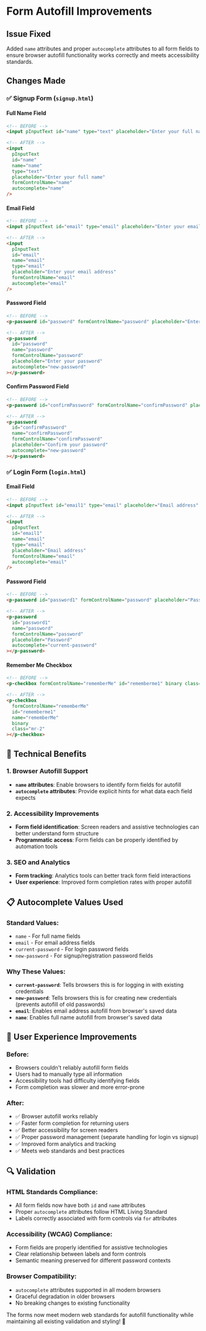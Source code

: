 # Form Autofill Improvements

## Issue Fixed
Added `name` attributes and proper `autocomplete` attributes to all form fields to ensure browser autofill functionality works correctly and meets accessibility standards.

## Changes Made

### ✅ **Signup Form (`signup.html`)**

#### **Full Name Field**
```html
<!-- BEFORE -->
<input pInputText id="name" type="text" placeholder="Enter your full name" formControlName="name" />

<!-- AFTER -->
<input 
  pInputText 
  id="name" 
  name="name"
  type="text" 
  placeholder="Enter your full name" 
  formControlName="name" 
  autocomplete="name"
/>
```

#### **Email Field**  
```html
<!-- BEFORE -->
<input pInputText id="email" type="email" placeholder="Enter your email address" formControlName="email" />

<!-- AFTER -->
<input 
  pInputText 
  id="email" 
  name="email"
  type="email" 
  placeholder="Enter your email address" 
  formControlName="email" 
  autocomplete="email"
/>
```

#### **Password Field**
```html
<!-- BEFORE -->
<p-password id="password" formControlName="password" placeholder="Enter your password" />

<!-- AFTER -->
<p-password 
  id="password" 
  name="password"
  formControlName="password" 
  placeholder="Enter your password"
  autocomplete="new-password"
></p-password>
```

#### **Confirm Password Field**
```html
<!-- BEFORE -->
<p-password id="confirmPassword" formControlName="confirmPassword" placeholder="Confirm your password" />

<!-- AFTER -->
<p-password
  id="confirmPassword"
  name="confirmPassword"
  formControlName="confirmPassword"
  placeholder="Confirm your password"
  autocomplete="new-password"
></p-password>
```

### ✅ **Login Form (`login.html`)**

#### **Email Field**
```html
<!-- BEFORE -->
<input pInputText id="email1" type="email" placeholder="Email address" formControlName="email" />

<!-- AFTER -->
<input 
  pInputText 
  id="email1" 
  name="email"
  type="email" 
  placeholder="Email address" 
  formControlName="email" 
  autocomplete="email"
/>
```

#### **Password Field**
```html
<!-- BEFORE -->
<p-password id="password1" formControlName="password" placeholder="Password" />

<!-- AFTER -->
<p-password 
  id="password1" 
  name="password"
  formControlName="password" 
  placeholder="Password"
  autocomplete="current-password"
></p-password>
```

#### **Remember Me Checkbox**
```html
<!-- BEFORE -->
<p-checkbox formControlName="rememberMe" id="rememberme1" binary class="mr-2"></p-checkbox>

<!-- AFTER -->
<p-checkbox 
  formControlName="rememberMe" 
  id="rememberme1" 
  name="rememberMe"
  binary 
  class="mr-2"
></p-checkbox>
```

## 🔧 **Technical Benefits**

### **1. Browser Autofill Support**
- **`name` attributes**: Enable browsers to identify form fields for autofill
- **`autocomplete` attributes**: Provide explicit hints for what data each field expects

### **2. Accessibility Improvements**
- **Form field identification**: Screen readers and assistive technologies can better understand form structure
- **Programmatic access**: Form fields can be properly identified by automation tools

### **3. SEO and Analytics**
- **Form tracking**: Analytics tools can better track form field interactions
- **User experience**: Improved form completion rates with proper autofill

## 📋 **Autocomplete Values Used**

### **Standard Values:**
- `name` - For full name fields
- `email` - For email address fields  
- `current-password` - For login password fields
- `new-password` - For signup/registration password fields

### **Why These Values:**
- **`current-password`**: Tells browsers this is for logging in with existing credentials
- **`new-password`**: Tells browsers this is for creating new credentials (prevents autofill of old passwords)
- **`email`**: Enables email address autofill from browser's saved data
- **`name`**: Enables full name autofill from browser's saved data

## 🚀 **User Experience Improvements**

### **Before:**
- Browsers couldn't reliably autofill form fields
- Users had to manually type all information
- Accessibility tools had difficulty identifying fields
- Form completion was slower and more error-prone

### **After:**
- ✅ Browser autofill works reliably
- ✅ Faster form completion for returning users  
- ✅ Better accessibility for screen readers
- ✅ Proper password management (separate handling for login vs signup)
- ✅ Improved form analytics and tracking
- ✅ Meets web standards and best practices

## 🔍 **Validation**

### **HTML Standards Compliance:**
- All form fields now have both `id` and `name` attributes
- Proper `autocomplete` attributes follow HTML Living Standard
- Labels correctly associated with form controls via `for` attributes

### **Accessibility (WCAG) Compliance:**
- Form fields are properly identified for assistive technologies
- Clear relationship between labels and form controls
- Semantic meaning preserved for different password contexts

### **Browser Compatibility:**
- `autocomplete` attributes supported in all modern browsers
- Graceful degradation in older browsers
- No breaking changes to existing functionality

The forms now meet modern web standards for autofill functionality while maintaining all existing validation and styling! 🎉